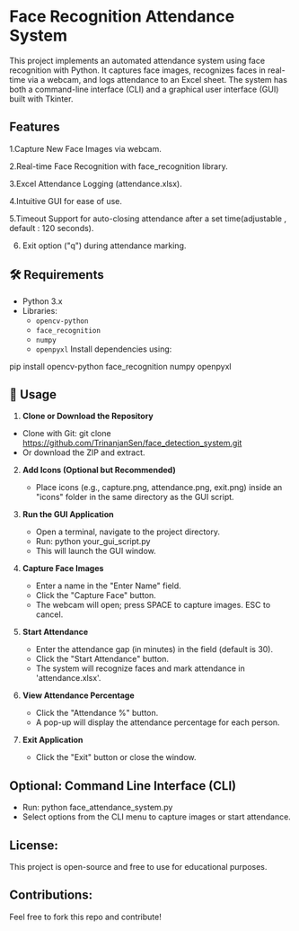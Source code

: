 # Face Recognition Attendance System

This project implements an automated attendance system using face recognition with Python. It captures face images, recognizes faces in real-time via a webcam, and logs attendance to an Excel sheet. The system has both a command-line interface (CLI) and a graphical user interface (GUI) built with Tkinter.

## Features

1.Capture New Face Images via webcam.

2.Real-time Face Recognition with face_recognition library.

3.Excel Attendance Logging (attendance.xlsx).

4.Intuitive GUI for ease of use.

5.Timeout Support for auto-closing attendance after a set time(adjustable , default : 120 seconds).

6. Exit option ("q") during attendance marking.

## 🛠 Requirements
- Python 3.x
- Libraries:
  - `opencv-python`
  - `face_recognition`
  - `numpy`
  - `openpyxl`
Install dependencies using:

pip install opencv-python face_recognition numpy openpyxl




## 📸 Usage
1. **Clone or Download the Repository**
- Clone with Git:
     git clone https://github.com/TrinanjanSen/face_detection_system.git
- Or download the ZIP and extract.

2. **Add Icons (Optional but Recommended)**
   - Place icons (e.g., capture.png, attendance.png, exit.png) inside an "icons" folder in the same directory as the GUI script.

3. **Run the GUI Application**
   - Open a terminal, navigate to the project directory.
   - Run:
     python your_gui_script.py
   - This will launch the GUI window.

4. **Capture Face Images**
   - Enter a name in the "Enter Name" field.
   - Click the "Capture Face" button.
   - The webcam will open; press SPACE to capture images. ESC to cancel.

5. **Start Attendance**
   - Enter the attendance gap (in minutes) in the field (default is 30).
   - Click the "Start Attendance" button.
   - The system will recognize faces and mark attendance in 'attendance.xlsx'.

6. **View Attendance Percentage**
   - Click the "Attendance %" button.
   - A pop-up will display the attendance percentage for each person.

7. **Exit Application**
   - Click the "Exit" button or close the window.

Optional: Command Line Interface (CLI)
-------------------------------------
- Run: python face_attendance_system.py
- Select options from the CLI menu to capture images or start attendance.

License:
--------
This project is open-source and free to use for educational purposes.

Contributions:
--------------
Feel free to fork this repo and contribute!
